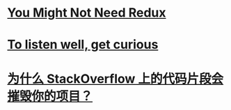 # [You Might Not Need Redux](https://medium.com/@dan_abramov/you-might-not-need-redux-be46360cf367)

# [To listen well, get curious](https://www.benkuhn.net/listen/)

# [为什么 StackOverflow 上的代码片段会摧毁你的项目？](https://mp.weixin.qq.com/s/Q9f5RZqqRB0E-6NmMMwNlw)
